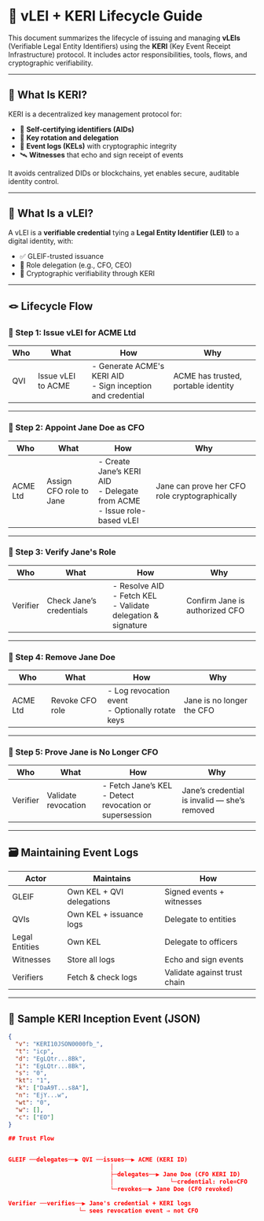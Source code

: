 # 📘 vLEI + KERI Lifecycle Guide

This document summarizes the lifecycle of issuing and managing **vLEIs** (Verifiable Legal Entity Identifiers) using the **KERI** (Key Event Receipt Infrastructure) protocol. It includes actor responsibilities, tools, flows, and cryptographic verifiability.

---

## 🧠 What Is KERI?

KERI is a decentralized key management protocol for:
- 🔐 **Self-certifying identifiers (AIDs)**
- 🔄 **Key rotation and delegation**
- 🧾 **Event logs (KELs)** with cryptographic integrity
- 🛰 **Witnesses** that echo and sign receipt of events

It avoids centralized DIDs or blockchains, yet enables secure, auditable identity control.

---

## 🧾 What Is a vLEI?

A vLEI is a **verifiable credential** tying a **Legal Entity Identifier (LEI)** to a digital identity, with:
- ✅ GLEIF-trusted issuance
- 👥 Role delegation (e.g., CFO, CEO)
- 🔎 Cryptographic verifiability through KERI

---

## 🪢 Lifecycle Flow

### 🔹 Step 1: Issue vLEI for ACME Ltd

| Who | What | How | Why |
|-----|------|-----|-----|
| QVI | Issue vLEI to ACME | - Generate ACME's KERI AID<br>- Sign inception and credential | ACME has trusted, portable identity |

---

### 🔹 Step 2: Appoint Jane Doe as CFO

| Who | What | How | Why |
|-----|------|-----|-----|
| ACME Ltd | Assign CFO role to Jane | - Create Jane’s KERI AID<br>- Delegate from ACME<br>- Issue role-based vLEI | Jane can prove her CFO role cryptographically |

---

### 🔹 Step 3: Verify Jane's Role

| Who | What | How | Why |
|-----|------|-----|-----|
| Verifier | Check Jane’s credentials | - Resolve AID<br>- Fetch KEL<br>- Validate delegation & signature | Confirm Jane is authorized CFO |

---

### 🔹 Step 4: Remove Jane Doe

| Who | What | How | Why |
|-----|------|-----|-----|
| ACME Ltd | Revoke CFO role | - Log revocation event<br>- Optionally rotate keys | Jane is no longer the CFO |

---

### 🔹 Step 5: Prove Jane is No Longer CFO

| Who | What | How | Why |
|-----|------|-----|-----|
| Verifier | Validate revocation | - Fetch Jane’s KEL<br>- Detect revocation or supersession | Jane’s credential is invalid — she’s removed |

---

## 🗃️ Maintaining Event Logs

| Actor | Maintains | How |
|-------|-----------|-----|
| GLEIF | Own KEL + QVI delegations | Signed events + witnesses |
| QVIs | Own KEL + issuance logs | Delegate to entities |
| Legal Entities | Own KEL | Delegate to officers |
| Witnesses | Store all logs | Echo and sign events |
| Verifiers | Fetch & check logs | Validate against trust chain |

---

## 🧪 Sample KERI Inception Event (JSON)

```json
{
  "v": "KERI10JSON0000fb_",
  "t": "icp",
  "d": "EgLQtr...8Bk",
  "i": "EgLQtr...8Bk",
  "s": "0",
  "kt": "1",
  "k": ["DaA9T...s8A"],
  "n": "EjY...w",
  "wt": "0",
  "w": [],
  "c": ["EO"]
}

## Trust Flow


GLEIF ──delegates──▶ QVI ──issues──▶ ACME (KERI ID)
                             │
                             ├─delegates──▶ Jane Doe (CFO KERI ID)
                             │                └─credential: role=CFO
                             └─revokes──▶ Jane Doe (CFO revoked)

Verifier ──verifies──▶ Jane's credential + KERI logs
                    └─ sees revocation event ⇒ not CFO

